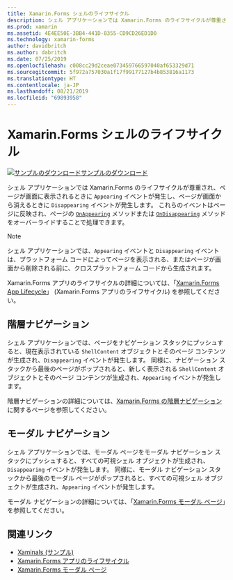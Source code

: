 ```yaml
---
title: Xamarin.Forms シェルのライフサイクル
description: シェル アプリケーションでは Xamarin.Forms のライフサイクルが尊重され、ページが画面に表示されるときに Appearing イベントが発生し、ページが画面から消えるときに Disappearing イベントが発生します。
ms.prod: xamarin
ms.assetid: 4E4EE50E-3BB4-441D-8355-CD9CD26ED1D0
ms.technology: xamarin-forms
author: davidbritch
ms.author: dabritch
ms.date: 07/25/2019
ms.openlocfilehash: c008cc29d2ceae073459766597040af653329d71
ms.sourcegitcommit: 5f972a757030a1f17f99177127b4b853816a1173
ms.translationtype: HT
ms.contentlocale: ja-JP
ms.lasthandoff: 08/21/2019
ms.locfileid: "69893958"
---
```

# <a name="xamarinforms-shell-lifecycle"></a>Xamarin.Forms シェルのライフサイクル

[![サンプルのダウンロード](~/media/shared/download.png)サンプルのダウンロード](https://github.com/xamarin/xamarin-forms-samples/tree/master/UserInterface/Xaminals/)

シェル アプリケーションでは Xamarin.Forms のライフサイクルが尊重され、ページが画面に表示されるときに `Appearing` イベントが発生し、ページが画面から消えるときに `Disappearing` イベントが発生します。 これらのイベントはページに反映され、ページの [`OnAppearing`](xref:Xamarin.Forms.Page.OnAppearing) メソッドまたは [`OnDisappearing`](xref:Xamarin.Forms.Page.OnDisappearing) メソッドをオーバーライドすることで処理できます。

> [!NOTE]
> シェル アプリケーションでは、`Appearing` イベントと `Disappearing` イベントは、プラットフォーム コードによってページを表示される、またはページが画面から削除される前に、クロスプラットフォーム コードから生成されます。

Xamarin.Forms アプリのライフサイクルの詳細については、「[Xamarin.Forms App Lifecycle](~/xamarin-forms/app-fundamentals/app-lifecycle.md)」 (Xamarin.Forms アプリのライフサイクル) を参照してください。

## <a name="hierarchical-navigation"></a>階層ナビゲーション

シェル アプリケーションでは、ページをナビゲーション スタックにプッシュすると、現在表示されている `ShellContent` オブジェクトとそのページ コンテンツが生成され、`Disappearing` イベントが発生します。 同様に、ナビゲーション スタックから最後のページがポップされると、新しく表示される `ShellContent` オブジェクトとそのページ コンテンツが生成され、`Appearing` イベントが発生します。

階層ナビゲーションの詳細については、[Xamarin.Forms の階層ナビゲーション](~/xamarin-forms/app-fundamentals/navigation/hierarchical.md)に関するページを参照してください。

## <a name="modal-navigation"></a>モーダル ナビゲーション

シェル アプリケーションでは、モーダル ページをモーダル ナビゲーション スタックにプッシュすると、すべての可視シェル オブジェクトが生成され、`Disappearing` イベントが発生します。 同様に、モーダル ナビゲーション スタックから最後のモーダル ページがポップされると、すべての可視シェル オブジェクトが生成され、`Appearing` イベントが発生します。

モーダル ナビゲーションの詳細については、「[Xamarin.Forms モーダル ページ](~/xamarin-forms/app-fundamentals/navigation/modal.md)」を参照してください。

## <a name="related-links"></a>関連リンク

- [Xaminals (サンプル)](https://github.com/xamarin/xamarin-forms-samples/tree/master/UserInterface/Xaminals/)
- [Xamarin.Forms アプリのライフサイクル](~/xamarin-forms/app-fundamentals/app-lifecycle.md)
- [Xamarin.Forms モーダル ページ](~/xamarin-forms/app-fundamentals/navigation/modal.md)
